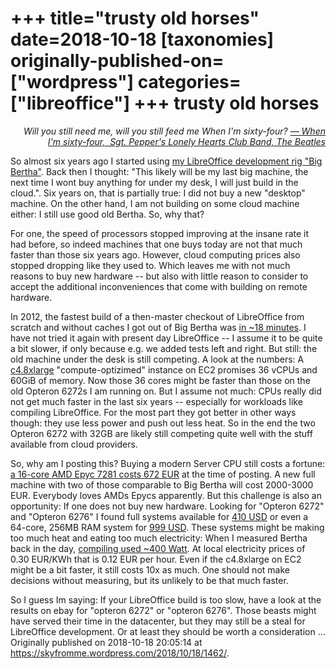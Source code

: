 +++
title="trusty old horses"
date=2018-10-18
[taxonomies]
originally-published-on=["wordpress"]
categories=["libreoffice"]
+++
trusty old horses
=================

<p style="text-align:right;"><em>Will you still need me, will you still feed me</em>
<em>When I'm sixty-four?</em>
<em><a href="https://www.youtube.com/watch?v=8AglUMCKyns">— When I'm sixty-four,  Sgt. Pepper's Lonely Hearts Club Band, The Beatles</a></em></p>
So almost six years ago I started using <a href="https://skyfromme.wordpress.com/2012/11/12/dicke-bertha-online/">my LibreOffice development rig "Big Bertha"</a>. Back then I thought: "This likely will be my last big machine, the next time I wont buy anything for under my desk, I will just build in the cloud.". Six years on, that is partially true: I did not buy a new "desktop" machine. On the other hand, I am not building on some cloud machine either: I still use good old Bertha. So, why that?

For one, the speed of processors stopped improving at the insane rate it had before, so indeed machines that one buys today are not that much faster than those six years ago. However, cloud computing prices also stopped dropping like they used to. Which leaves me with not much reasons to buy new hardware -- but also with little reason to consider to accept the additional inconveniences that come with building on remote hardware.

In 2012, the fastest build of a then-master checkout of LibreOffice from scratch and without caches I got out of Big Bertha was <a href="https://skyfromme.wordpress.com/2012/11/12/dicke-bertha-online/">in ~18 minutes</a>. I have not tried it again with present day LibreOffice -- I assume it to be quite a bit slower, if only because e.g. we added tests left and right. But still: the old machine under the desk is still competing. A look at the numbers: A <a href="https://aws.amazon.com/ec2/pricing/on-demand/">c4.8xlarge</a> "compute-optizimed" instance on EC2 promises 36 vCPUs and 60GiB of memory. Now those 36 cores might be faster than those on the old Opteron 6272s I am running on. But I assume not much: CPUs really did not get much faster in the last six years -- especially for workloads like compiling LibreOffice. For the most part they got better in other ways though: they use less power and push out less heat. So in the end the two Opteron 6272 with 32GB are likely still competing quite well with the stuff available from cloud providers.

So, why am I posting this? Buying a modern Server CPU still costs a fortune: <a href="https://www.heise.de/preisvergleich/amd-epyc-7281-ps7281bevgaaf-a1643088.html?hloc=at&amp;hloc=de">a 16-core AMD Epyc 7281 costs 672 EUR</a> at the time of posting. A new full machine with two of those comparable to Big Bertha will cost 2000-3000 EUR. Everybody loves AMDs Epycs apparently. But this challenge is also an opportunity: If one does not buy new hardware. Looking for "Opteron 6272" and "Opteron 6276" I found full systems available for <a href="https://www.ebay.com/itm/A2-UXS-Server-1U-Supermicro-H8DGU-F-2x-AMD-G34-Opteron-6272-16-Core-32GB-2x-PS/132691878465">410 USD</a> or even a 64-core, 256MB RAM system for <a href="https://www.ebay.com/itm/DELL-PowerEdge-R815-4x-Opteron-6276-64-cores-2-3Ghz-256GB-H700-2-5-6-bay-Server/283080863447">999 USD</a>. These systems might be making too much heat and eating too much electricity: When I measured Bertha back in the day, <a href="https://skyfromme.wordpress.com/2013/08/20/powerplay/">compiling used ~400 Watt</a>. At local electricity prices of 0.30 EUR/KWh that is 0.12 EUR per hour. Even if the c4.8xlarge on EC2 might be a bit faster, it still costs 10x as much. One should not make decisions without measuring, but its unlikely to be that much faster.

So I guess Im saying: If your LibreOffice build is too slow, have a look at the results on ebay for "opteron 6272" or "opteron 6276". Those beasts might have served their time in the datacenter, but they may still be a steal for LibreOffice development. Or at least they should be worth a consideration ...
Originally published on 2018-10-18 20:05:14 at https://skyfromme.wordpress.com/2018/10/18/1462/.

